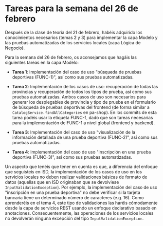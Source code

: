 # Tareas para la semana del 26 de febrero

Después de la clase de teoría del 21 de febrero, habéis adquirido los conocimientos necesarios (temas 2 y 3) para implementar la capa Modelo y las pruebas automatizadas de los servicios locales (capa Lógica de Negocio).

Para la semana del 26 de febrero, os aconsejamos que hagáis las siguientes tareas en la capa Modelo:

- **Tarea 1**: Implementación del caso de uso "búsqueda de pruebas deportivas (FUNC-1)", así como sus pruebas automatizadas.

- **Tarea 2**: Implementación de los casos de uso: recuperación de todas las provincias y recuperación de todos los tipos de prueba, así como sus pruebas automatizadas. Ambos casos de uso son necesarios para generar los desplegables de provincia y tipo de prueba en el formulario de búsqueda de pruebas deportivas del frontend (de forma similar a `CatalogService.findAllCategories` en pa-shop). En los commits de esta tarea podéis usar la etiqueta FUNC-1, dado que son tareas necesarias para la implementación de FUNC-1 a nivel global (frontend y backend).

- **Tarea 3**: Implementación del caso de uso "visualización de la información detallada de una prueba deportiva (FUNC-2)", así como sus pruebas automatizadas.

- **Tarea 4**: Implementación del caso de uso "inscripción en una prueba deportiva (FUNC-3)", así como sus pruebas automatizadas.

Un aspecto que tenéis que tener en cuenta es que, a diferencia del enfoque que seguisteis en ISD, la implementación de los casos de uso en los servicios locales no deben realizar validaciones básicas de formato de datos (aquellas que en ISD originaban que se devolviese `InputValidationException`). Por ejemplo, la implementación del caso de uso "inscripción en una prueba deportiva" no debe verificar si la tarjeta bancaria tiene un determinado número de caracteres (e.g. 16). Como aprenderéis en el tema 4, este tipo de validaciones las haréis cómodamente desde la capa de servicios REST usando un enfoque declarativo basado en anotaciones. Consecuentemente, las operaciones de los servicios locales no devolverán ninguna excepción del tipo `InputValidationException`.